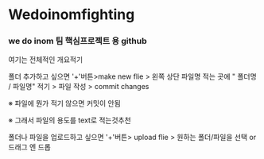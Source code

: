 # Wedoinomfighting
### we do inom 팀 핵심프로젝트 용 github
여기는 전체적인 개요적기

폴더 추가하고 싶으면 '+'버튼>make new flie > 왼쪽 상단 파일명 적는 곳에 " 폴더명 / 파일명" 적기 > 파일 작성 > commit changes

※ 파일에 뭔가 적기 않으면 커밋이 안됨

※ 그래서 파일의 용도를 text로 적는것추천


폴더나 파일을 업로드하고 싶으면 '+'버튼> upload flie > 원하는 폴더/파일을 선택 or 드래그 엔 드롭
